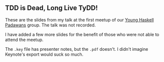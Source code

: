 ## TDD is Dead, Long Live TyDD!

These are the slides from my talk at the first meetup of our [Young Haskell Padawans](www.meetup.com/young-haskell-padawans/events/200460782/) group. The talk was not recorded.

I have added a few more slides for the benefit of those who were not able to attend the meetup.

The `.key` file has presenter notes, but the `.pdf` doesn't. I didn't imagine Keynote's export would suck so much.